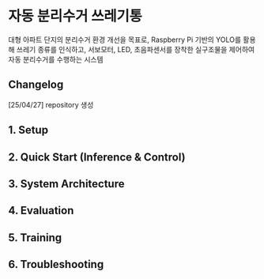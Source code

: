 # 자동 분리수거 쓰레기통 
대형 아파트 단지의 분리수거 환경 개선을 목표로, 
Raspberry Pi 기반의 YOLO를 활용해 쓰레기 종류를 인식하고, 
서보모터, LED, 초음파센서를 장착한 실구조물을 제어하여 자동 분리수거를 수행하는 시스템
## Changelog
[25/04/27] repository 생성 
## 1. Setup

## 2. Quick Start (Inference & Control)

## 3. System Architecture

## 4. Evaluation

## 5. Training

## 6. Troubleshooting

